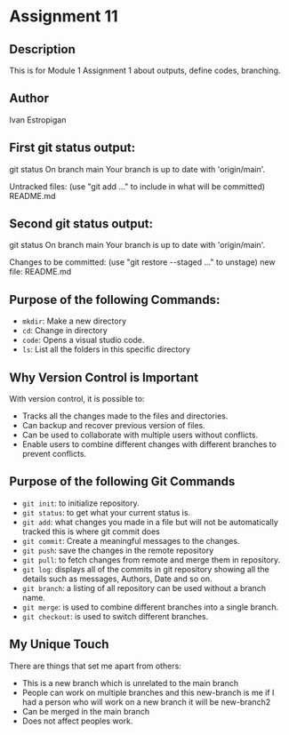 # Assignment 11

## Description

This is for Module 1 Assignment 1 about outputs, define codes, branching.

## Author

Ivan Estropigan



## First git status output:
git status
On branch main
Your branch is up to date with 'origin/main'.

Untracked files:
  (use "git add <file>..." to include in what will be committed)
        README.md
        
        
## Second git status output:

 git status
On branch main
Your branch is up to date with 'origin/main'.

Changes to be committed:
  (use "git restore --staged <file>..." to unstage)
        new file:   README.md

## Purpose of the following Commands:

- `mkdir`: Make a new directory
- `cd`: Change in directory
- `code`: Opens a visual studio code.
- `ls`: List all the folders in this specific directory

## Why Version Control is Important

With version control, it is possible to:

- Tracks all the changes made to the files and directories.
- Can backup and recover previous version of files. 
- Can be used to collaborate with multiple users without conflicts.
- Enable users to combine different changes with different branches to prevent conflicts.

## Purpose of the following Git Commands

- `git init`: to initialize repository.
- `git status`: to get what your current status is.
- `git add`: what changes you made in a file but will not be automatically tracked this is where git commit does 
- `git commit`: Create a meaningful messages to the changes.
- `git push`: save the changes in the remote repository 
- `git pull`: to fetch changes from remote and merge them in repository.
- `git log`: displays all of the commits in git repository showing all the details such as messages, Authors, Date and so on.
- `git branch`: a listing of all repository can be used without a branch name.
- `git merge`: is used to combine different branches into a single branch.
- `git checkout`: is used to switch different branches.

## My Unique Touch

There are things that set me apart from others:

- This is a new branch which is unrelated to the main branch
- People can work on multiple branches and this new-branch is me if I had a person who will work on a new branch it will be new-branch2
- Can be merged in the main branch
- Does not affect peoples work.
